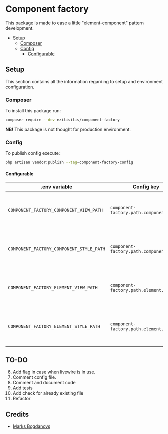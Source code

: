 # Component factory

This package is made to ease a little "element-component" pattern development.

- [Setup](#setup)
  - [Composer](#composer)
  - [Config](#config)
    - [Configurable](#configurable)

## Setup

This section contains all the information regarding to setup and environment 
configuration.

### Composer

To install this package run:
```bash
composer require --dev ezitisitis/component-factory
```

**NB!** This package is not thought for production environment.

### Config

To publish config execute:
```bash
php artisan vendor:publish --tag=component-factory-config
```

#### Configurable

| .env variable | Config key  | Description |
| ---------------------------------------- | ---------------------------------------- | ----------- |
| `COMPONENT_FACTORY_COMPONENT_VIEW_PATH`  | `component-factory.path.component.view`  | Defines resource path of component `.blade.php` files    |
| `COMPONENT_FACTORY_COMPONENT_STYLE_PATH` | `component-factory.path.component.style` | Defines resource path of component `.scss`/`.sass` files |
| `COMPONENT_FACTORY_ELEMENT_VIEW_PATH`    | `component-factory.path.element.view`    | Defines resource path of element `.blade.php` files      |
| `COMPONENT_FACTORY_ELEMENT_STYLE_PATH`   | `component-factory.path.element.style`   | Defines resource path of element `.scss`/`.sass` files   |

## TO-DO

6. Add flag in case when livewire is in use.
7. Comment config file.
8. Comment and document code
9. Add tests
10. Add check for already existing file
11. Refactor

## Credits

- [Marks Bogdanovs](https://www.ezitisitis.com)
